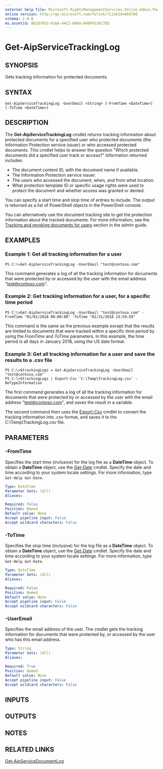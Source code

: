 ```yaml
---
external help file: Microsoft.RightsManagementServices.Online.Admin.PowerShell.dll-Help.xml
online version: http://go.microsoft.com/fwlink/?LinkId=869788
schema: 2.0.0
ms.assetid: B81D7053-016A-44C2-896A-040F6510C7ED
---
```


# Get-AipServiceTrackingLog

## SYNOPSIS
Gets tracking information for protected documents.

## SYNTAX

```
Get-AipServiceTrackingLog -UserEmail <String> [-FromTime <DateTime>] [-ToTime <DateTime>]
```

## DESCRIPTION
The **Get-AipServiceTrackingLog** cmdlet returns tracking information about protected documents for a specified user who protected documents (the Information Protection service issuer) or who accessed protected documents. This cmdlet helps to answer the question "Which protected documents did a specified user track or access?" Information returned includes:

- The document content ID, with the document name if available.
- The Information Protection service issuer.
- The users who accessed the document, when, and from what location. 
- What protection template ID or specific usage rights were used to protect the document and whether access was granted or denied.

You can specify a start time and stop time of entries to include. The output is returned as a list of PowerShell objects in the PowerShell console.

You can alternatively use the document tracking site to get the protection information about the tracked documents. For more information, see the [Tracking and revoking documents for users](https://docs.microsoft.com/information-protection/rms-client/client-admin-guide-document-tracking#tracking-and-revoking-documents-for-users) section in the admin guide.

## EXAMPLES

### Example 1: Get all tracking information for a user 
```
PS C:\>Get-AipServiceTrackingLog -UserEmail "test@contoso.com" 
```

This command generates a log of all the tracking information for documents that were protected by or accessed by the user with the email address "test@contoso.com".

### Example 2: Get tracking information for a user, for a specific time period
```
PS C:\>Get-AipServiceTrackingLog -UserEmail "test@contoso.com" -FromTime "01/01/2018 00:00:00" -ToTime "01/31/2018 23:59:59"
```

This command is the same as the previous example except that the results are limited to documents that were tracked within a specific time period by using the *FromTime* and *ToTime* parameters. In this example, the time period is all days in January 2018, using the US date format.

### Example 3: Get all tracking information for a user and save the results to a .csv file  
```
PS C:\>$trackingLogs = Get-AipServiceTrackingLog -UserEmail "test@contoso.com"
PS C:\>$trackingLogs | Export-Csv 'C:\Temp\TrackingLog.csv' -NoTypeInformation
```

The first command generates a log of all the tracking information for documents that were protected by or accessed by the user with the email address "test@contoso.com", and saves the result in a variable.

The second command then uses the [Export-Csv](https://docs.microsoft.com/en-us/powershell/module/microsoft.powershell.utility/export-csv?view=powershell-4.0) cmdlet to convert the tracking information into .csv format, and saves it to the C:\Temp\TrackingLog.csv file.

## PARAMETERS

### -FromTime
Specifies the start time (inclusive) for the log file as a **DateTime** object. To obtain a **DateTime** object, use the [Get-Date](https://go.microsoft.com/fwlink/?LinkID=293966) cmdlet. Specify the date and time according to your system locale settings. For more information, type `Get-Help Get-Date`.

```yaml
Type: DateTime
Parameter Sets: (All)
Aliases:

Required: False
Position: Named
Default value: None
Accept pipeline input: False
Accept wildcard characters: False
```

### -ToTime
Specifies the stop time (inclusive) for the log file as a **DateTime** object. To obtain a **DateTime** object, use the [Get-Date](https://go.microsoft.com/fwlink/?LinkID=293966) cmdlet. Specify the date and time according to your system locale settings. For more information, type `Get-Help Get-Date`.

```yaml
Type: DateTime
Parameter Sets: (All)
Aliases:

Required: False
Position: Named
Default value: None
Accept pipeline input: False
Accept wildcard characters: False
```

### -UserEmail
Specifies the email address of the user. The cmdlet gets the tracking information for documents that were protected by, or accessed by the user who has this email address. 

```yaml
Type: String
Parameter Sets: (All)
Aliases:

Required: True
Position: Named
Default value: None
Accept pipeline input: False
Accept wildcard characters: False
```

## INPUTS

## OUTPUTS

## NOTES

## RELATED LINKS

[Get-AipServiceDocumentLog](./Get-AipServiceDocumentLog.md)


